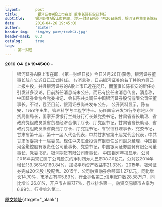 ```yaml
---
layout:       post
title:         银河证券A股上市在即 董事长陈有安已辞任
subtitle:     银河证券A股上市在即，《第一财经日报》4月26日获悉，银河证券董事长陈有安近日已正式辞任。
date:         2016-04-26 19:45:00
author:       "Sinter"
header-img:   "img/my-post/tech03.jpg"
header-mask:  0.3
catalog:      true
tags:
    - 第一财经
---
```


**2016-04-26 19:45:00**  **-**

> 银河证券A股上市在即，《第一财经日报》今日(4月26日)获悉，银河证券董事长陈有安近日已正式辞任。
有消息称，日前银河证券的若干并购方案已上报中投，并且银河证券的A股上市已近在咫尺，而董事长陈有安的辞任亦引发诸多议论，目前辞任消息尚未公告，而已有接任者消息传出，消息称，中国证券业协会党委书记、会长陈共炎调任中国银河证券股份有限公司任董事长。不过，截至目前，银河证券尚未发布公告。
公开资料显示，陈有安，1958年出生，管理科学与工程学博士。历任国家开发银行华东地区信贷局副局长，国家开发银行兰州分行行长兼党委书记，甘肃省省长助理、省政府党组成员兼省贸易经济合作厅厅长、厅党组书记，甘肃省省长助理、省政府党组成员兼省商务厅厅长、厅党组书记、省农信社理事长、党委书记，甘肃省第十届、第十一届人代会代表，中共甘肃省第十届党代会代表，中共甘肃省委第十一届委员。现任中央汇金投资有限责任公司副总经理，中国银河金融控股有限责任公司董事长、党委书记，中国银河证券股份有限公司董事长、党委书记，银河期货有限公司董事长。
中国银河年报显示，公司2015年实现归属于公司股东的净利润为人民币98.36亿元，分别较2014年增长159.36%和160.84%，加权平均资产收益率21.33%。2015年，银河证券完成20亿股H股配售。2015年，公司融资融券余额691.27亿元，同比增长14.70%，市场占有率5.89%，行业排名第二;信用账户数28.88万户，同比增长 26.81%，开户市占率7.17%，行业排名第一，融资交易额市占率为6.99%，行业排名第二。


[原文地址](http://www.yicai.com/news/5007460.html){:target="_blank"}


